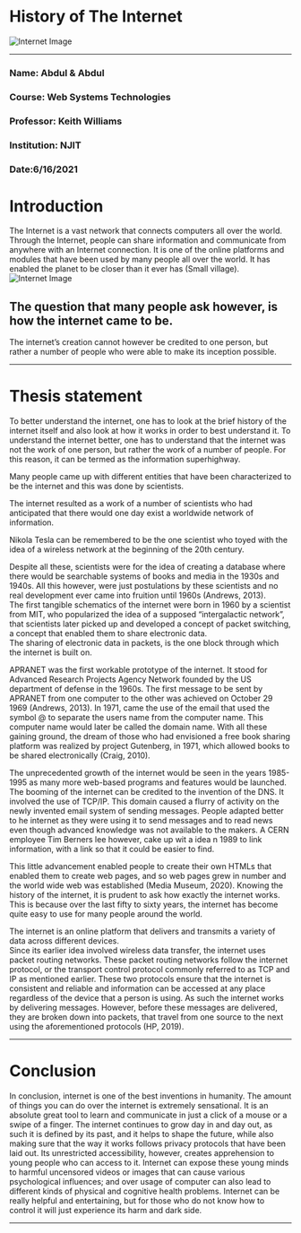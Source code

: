 
# History of The Internet 

<img src="https://user-images.githubusercontent.com/85974024/122194954-d558a880-ce8d-11eb-8647-774884857cd0.png" alt="Internet Image" />

<hr />

### Name: Abdul & Abdul  

### Course: Web Systems Technologies  

### Professor:  Keith Williams

### Institution:  NJIT

### Date:6/16/2021


# Introduction

The Internet is a vast network that connects computers all over the world. Through the Internet, people can share information and communicate from anywhere with an Internet connection. It is one of the online platforms and modules that have been used by many people all over the world.  It has enabled the planet to be closer than it ever has (Small village).  
 <img src="https://data-flair.training/blogs/wp-content/uploads/sites/2/2021/04/Introduction-to-Internet-1200x675.jpg" alt="Internet Image" />
## The question that many people ask however, is how the internet came to be.  

The internet’s creation cannot however be credited to one person, but rather a number of people who were able to make its inception possible. 

<hr />



# Thesis statement
To better understand the internet, one has to look at the brief history of the internet itself and also look at how it works in order to best understand it. 
To understand the internet better, one has to understand that the internet was not the work of one person, but rather the work of a number of people. For this reason, it can be termed as the information superhighway. 

Many people came up with different entities that have been characterized to be the internet and this was done by scientists.

The internet resulted as a work of a number of scientists who had anticipated that there would one day exist a worldwide network of information. 

Nikola Tesla can be remembered to be the one scientist who toyed with the idea of a wireless network at the beginning of the 20th century. 

Despite all these, scientists were for the idea of creating a database where there would be searchable systems of books and media in the 1930s and 1940s. 
All this however, were just postulations by these scientists and no real development ever came into fruition until 1960s (Andrews, 2013).  
The first tangible schematics of the internet were born in 1960 by a scientist from MIT, who popularized the idea of a supposed “intergalactic network”, that scientists later picked up and developed a concept of packet switching, a concept that enabled them to share electronic data.  
The sharing of electronic data in packets, is the one block through which the internet is built on. 

APRANET was the first workable prototype of the internet.  It stood for Advanced Research Projects Agency Network founded by the US department of defense in the 1960s. 
The first message to be sent by APRANET from one computer to the other was achieved on October 29 1969 (Andrews, 2013). 
In 1971, came the use of the email that used the symbol @ to separate the users name from the computer name. This computer name would later be called the domain name. 
With all these gaining ground, the dream of those who had envisioned a free book sharing platform was realized by project Gutenberg, in 1971, which allowed books to be shared electronically (Craig, 2010).  

The unprecedented growth of the internet would be seen in the years 1985-1995 as many more web-based programs and features would be launched. 
The booming of the internet can be credited to the invention of the DNS. It involved the use of TCP/IP. 
This domain caused a flurry of activity on the newly invented email system of sending messages. 
People adapted better to he internet as they were using it to send messages and to read news even though advanced knowledge was not available to the makers. 
A CERN employee Tim Berners lee however, cake up wit a idea n 1989 to link information, with a link so that it could be easier to find. 

This little advancement enabled people to create their own HTMLs that enabled them to create web pages, and so web pages grew in number and the world wide web was established (Media Museum, 2020). 
Knowing the history of the internet, it is prudent to ask how exactly the internet works. This is because over the last fifty to sixty years, the internet has become quite easy to use for many people around the world. 

The internet is an online platform that delivers and transmits a variety of data across different devices.  
Since its earlier idea involved wireless data transfer, the internet uses packet routing networks. 
These packet routing networks follow the internet protocol, or the transport control protocol commonly referred to as TCP and IP as mentioned earlier. 
These two protocols ensure that the internet is consistent and reliable and information can be accessed at any place regardless of the device that a person is using. 
As such the internet works by delivering messages. However, before these messages are delivered, they are broken down into packets, that travel from one source to the next using the aforementioned protocols (HP, 2019). 

<hr />

# Conclusion
In conclusion, internet is one of the best inventions in humanity. The amount of things you can do over the internet is extremely sensational. It is an absolute great tool to learn and communicate in just a click of a mouse or a swipe of a finger. The internet continues to grow day in and day out, as such it is defined by its past, and it helps to shape the future, while also making sure that the way it works follows privacy protocols that have been laid out. Its unrestricted accessibility, however, creates apprehension to young people who can access to it. Internet can expose these young minds to harmful uncensored videos or images that can cause various psychological influences; and over usage of computer can also lead to different kinds of physical and cognitive health problems. Internet can be really helpful and entertaining, but for those who do not know how to control it will just experience its harm and dark side.

<hr />
 </article>
<!-- ## References
Andrews, E. (2013, December 18). Who invented the internet? HISTORY. [Who invented the internet](https://www.google.com/amp/s/www.history.com/.amp/news/who-invented-the-internet)
Craig, W. (2010). The history of the internet in a nutshell. WebFX Blog. [The history of the internet in a nutshell](https://www.webfx.com/blog/web-design/the-history-of-the-internet-in-a-nutshell/amp/)
HP. (2019). How Does the Internet Work: A Step-by-Step Pictorial. Hp.com. [How does the internet work?](https://www.hp.com/us-en/shop/tech-takes/how-does-the-internet-work#:~:text=The%20internet%20is%20a%20worldwide,(TCP)%20%5B5%5D)
Media Museum. (2020, December 3). A short history of the internet. National Science and Media Museum. [Short history of the internet](https://www.scienceandmediamuseum.org.uk/objects-and-stories/short-history-internet) -->


